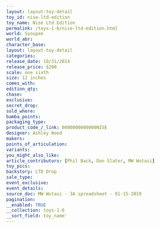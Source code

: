 ```yaml
---
layout: layout-toy-detail 
toy_id: nise-ltd-edition
toy_name: Nise Ltd Edition
permalink: /toys-1-6/nise-ltd-edition.html
world: Syoupee
world_abr: 
character_base: 
layout: layout-toy-detail
categories: 
release_date: 10/31/2014
release_price: $200 
scale: one sixth
size: 12 inches
comes_with: 
edition_qty: 
chase: 
exclusive: 
secret_drop: 
sold_where: 
bamba_points: 
packaging_type: 
product_code_/_link: 0000000000000NISE
designer: Ashley Wood
makers: 
points_of_articulation: 
variants: 
you_might_also_like: 
article_contributors: [Phil Back, Don Slater, MW Wutasi]
toy_pics: 
backstory: LTD Drop
sale_type: 
event_exclusive: 
event_details: 
source_doc: MW Wutasi - 3A spreadsheet - 01-15-2019
pagination: 
__enabled: TRUE
__collection: toys-1-6
__sort_field: toy_name'
---
```

